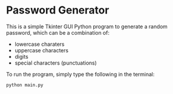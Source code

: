 # Password Generator

This is a simple Tkinter GUI Python program to generate a random password, which can be a combination of:
- lowercase charaters
- uppercase characters
- digits
- special characters (punctuations)

To run the program, simply type the following in the terminal:

```python main.py```